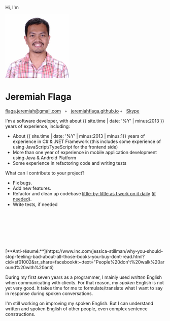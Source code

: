 <div class="resume-section-content col-md-10" markdown="1">

<p class="lead mt-5">Hi, I'm </p>


<span class="d-none d-print-block float-right"><img class="img-fluid img-profile rounded-circle mx-auto mb-2" src="../../images/Jboy2017-Real-2(200x200).jpg" alt="" /></span>


<h1 class="mb-0">
    Jeremiah
    <span class="text-primary">Flaga</span>
</h1>


<div class="subheading mb-5">
    <a href="mailto:{{ site.email | encode_email }}">flaga.jeremiah@gmail.com</a> &nbsp; 
     ◦ &nbsp;
    <a href="/">jeremiahflaga.github.io</a>
     ◦ &nbsp;
    <a href="skype:jboyflaga?chat">Skype</a>
</div>

<p class="lead" markdown="1">
    I'm a software developer,
    with about {{ site.time | date: '%Y' | minus:2013 }} years of experience, including:
</p>

- About {{ site.time | date: '%Y' | minus:2013 | minus:1}} years of experience in C# & .NET Framework (this includes some experience of using JavaScript/TypeScript for the frontend side)
- More than one year of experience in mobile application development using Java & Android Platform
- Some experience in refactoring code and writing tests

<p class="lead">What can I contribute to your project?</p>

- Fix bugs.
- Add new features.
- Refactor and clean up codebase [little-by-little as I work on it daily](https://medium.com/@kentbeck_7670/software-design-is-human-relationships-part-2-of-3-waiters-changers-and-sufficiency-4c0bb9a08d23) ([if needed](/2020/07/31/some-legacy-code-lessons-and-resources/)).
- Write tests, if needed
<!-- - If there is a need, _I think_ I can teach younger developers the concepts of clean coding and clean architecture while working on your software, perhaps through pair programming, or through code reviews.  -->


<div class="d-none d-print-block">
    <br /><br /><br /><br />
    <br /><br />
</div>


<p class="lead mt-5" markdown="1">
[**Anti-résumé:**](https://www.inc.com/jessica-stillman/why-you-should-stop-feeling-bad-about-all-those-books-you-buy-dont-read.html?cid=sf01002&sr_share=facebook#:~:text="People%20don't%20walk%20around%20with%20anti)
</p>


<!-- %2Dr%C3%A9sum%C3%A9s%20telling%20you%20what%20they%20have%20not%20studied%20or%20experienced 

> "People don't walk around with anti-résumés telling you what they have not studied or experienced (it's the job of their competitors to do that), but it would be nice if they did," Taleb claims.
-->

During my first seven years as a programmer, I mainly used _written_ English when communicating with clients. For that reason, my _spoken_ English is not yet very good. It takes time for me to formulate/translate what I want to say in response during spoken conversations. 

I'm still working on improving my spoken English. But I can understand written and spoken English of other people, even complex sentence constructions.



<div class="d-none d-print-block">
    <br /><br /><br /><br />
    <br /><br />
</div>


</div>
